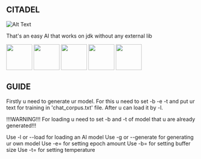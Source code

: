 ## CITADEL
![Alt Text](https://media1.tenor.com/m/-fLpLo6MLqUAAAAd/kamiko-kana-vtuber.gif)

That's an easy AI that works on jdk without any external lib

[<img src="https://media.tenor.com/EF6e-XHDfyEAAAAj/yumi-fox.gif" width="69"/>](https://www.donationalerts.com/r/rudemoc)
[<img src="https://media.tenor.com/4ILwPySkXq4AAAAi/twitch-logo.gif" width="69"/>](https://www.twitch.tv/rudemoc)
[<img src="https://media1.tenor.com/m/5xrhtEGvLsgAAAAC/telegram-gif.gif" width="69"/>](https://t.me/rudemochan)
[<img src="https://img.ngfiles.com/wiki/uploads/968000/iu_968880_1.gif" width="69"/>](https://uosio.newgrounds.com/)
[<img src="https://media1.tenor.com/m/QMA2IhoAaE0AAAAC/multiversx-x-twitter.gif" width="69"/>](https://x.com/rudemoc_fv?s=09)
## GUIDE
Firstly u need to generate ur model.
For this u need to set -b -e -t and put ur text for training in 'chat_corpus.txt' file.
After u can load it by -l.

!!!WARNING!!! For loading u need to set -b and -t of model that u are already generated!!!

Use -l or --load for loading an AI model
Use -g or --generate for generating ur own model
Use -e= for setting epoch amount
Use -b= for setting buffer size
Use -t= for setting temperature

